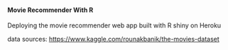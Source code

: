 #### Movie Recommender With R

Deploying the movie recommender web app built with R shiny on Heroku

data sources: https://www.kaggle.com/rounakbanik/the-movies-dataset
